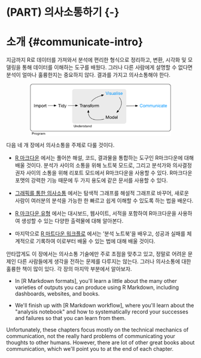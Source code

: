 
# (PART) 의사소통하기 {-}

# 소개 {#communicate-intro}

지금까지 R로 데이터를 가져와서 분석에 편리한 형식으로 정리하고, 변환, 시각화 및 모델링을 통해 데이터를 이해하는 도구를 배웠다. 그러나 다른 사람에게 설명할 수 없다면 분석이 얼마나 훌륭한지는 중요하지 않다. 결과를 가지고 의사소통해야 한다.

<img src="diagrams/data-science-communicate.png" width="75%" style="display: block; margin: auto;" />


다음 네 개 장에서 의사소통을 주제로 다룰 것이다.

*    [R 마크다운](#rmarkdown) 에서는 풀어쓴 해설, 코드, 결과물을 통합하는 도구인 R마크다운에 대해 배울 것이다. 분석가 사이의 소통을 위해 노트북 모드로, 그리고 분석가와 의사결정권자 사이의 소통을 위해 리포트 모드에서 R마크다운을 사용할 수 있다. R마크다운 포맷의 강력한 기능 때문에 두 가지 용도에 같은 문서를 사용할 수 있다. 

*    [그래픽를 통한 의사소통](#Graphics-for-communication) 에서는 탐색적 그래프를 해설적 그래프로 바꾸어, 새로운 사람이 여러분의 분석을 가능한 한 빠르고 쉽게 이해할 수 있도록 하는 법을 배운다.

*    [R 마크다운 유형](#rmarkdown-formats) 에서는 대시보드, 웹사이트, 서적을 포함하여 R마크다운을 사용하여 생성할 수 있는 다양한 출력물에 대해 알아본다.

*    마지막으로 [R 마트다운 워크플로](#rmarkdonw-workflow) 에서는 ’분석 노트북’을 배우고, 성공과 실패를 체계적으로 기록하여 이로부터 배울 수 있는 법에 대해 배울 것이다.

안타깝게도 이 장에서는 의사소통 기술에만 주로 초점을 맞추고 있고, 정말로 어려운 문제인 다른 사람들에게 생각을 전하는 문제를 다루지는 않는다. 그러나 의사소통에 대한 훌륭한 책이 많이 있다. 각 장의 마지막 부분에서 알아보자. 

* In [R Markdown formats], you'll learn a little about the many other varieties
  of outputs you can produce using R Markdown, including dashboards, websites,
  and books.
  
* We'll finish up with [R Markdown workflow], where you'll learn about the
  "analysis notebook" and how to systematically record your successes and 
  failures so that you can learn from them.

Unfortunately, these chapters focus mostly on the technical mechanics of communication, not the really hard problems of communicating your thoughts to other humans. However, there are lot of other great books about communication, which we'll point you to at the end of each chapter.
